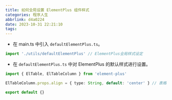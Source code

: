 ```yaml
---
title: 如何全局设置 ElementPlus 组件样式
categories: 程序人生
abbrlink: d4a0224
date: 2023-10-31 22:21:10
tags:
---
```


- 在 main.ts 中引入 `defaultElementPlus.ts`。

```ts
import './utils/defaultElementPlus' // ElementPlus全局样式设定
```

- 在  `defaultElementPlus.ts`  中对 ElementPlus 的默认样式进行设置。

```ts
import { ElTable, ElTableColumn } from 'element-plus'

ElTableColumn.props.align = { type: String, default: 'center' } // 表格列默认居中

export default {}
```

